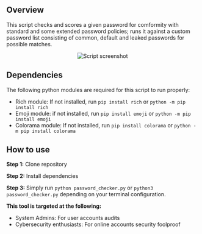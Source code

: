 ## Overview
This script checks and scores a given password for comformity with standard and some extended password policies; runs it against a custom password list consisting of common, default and leaked passwords for possible matches.

<p align="center">
  <img src="https://github.com/sixth-sensei/password-complexity-checker/assets/31647166/d4e3854b-7640-42c5-8d04-4bec3d7e2879" width="auto" title="Script screenshot">
</p>

## Dependencies
The following python modules are required for this script to run properly:

* Rich module: If not installed, run `pip install rich` or `python -m pip install rich`
* Emoji module: if not installed, run `pip install emoji` or `python -m pip install emoji`
* Colorama module: If not installed, run `pip install colorama` or `python -m pip install colorama`

## How to use
**Step 1:** Clone repository

**Step 2:** Install dependencies

**Step 3:** Simply run `python password_checker.py` or `python3 password_checker.py` depending on your terminal configuration.


**This tool is targeted at the following:**
* System Admins: For user accounts audits
* Cybersecurity enthusiasts: For online accounts security foolproof